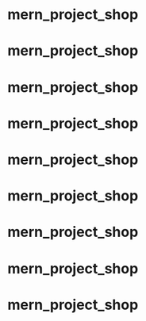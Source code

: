 # mern_project_shop
# mern_project_shop
# mern_project_shop
# mern_project_shop
# mern_project_shop
# mern_project_shop
# mern_project_shop
# mern_project_shop
# mern_project_shop
